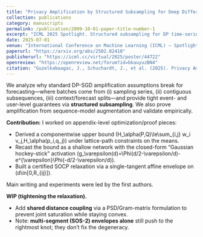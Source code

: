 ```yaml
---
title: "Privacy Amplification by Structured Subsampling for Deep Differentially Private Time Series Forecasting"
collection: publications
category: manuscripts
permalink: /publication/2009-10-01-paper-title-number-1
excerpt: "ICML 2025 Spotlight. Structured subsampling for DP time-series; tight event- and user-level guarantees; empirical validation."
date: 2025-07-01
venue: "International Conference on Machine Learning (ICML) — Spotlight"
paperurl: "https://arxiv.org/abs/2502.02410"
publisherurl: "https://icml.cc/virtual/2025/poster/44722"
openreview: "https://openreview.net/forum?id=bkauyuzBN4"
citation: "Guzelkabaagac, J., Schuchardt, J., et al. (2025). Privacy Amplification by Structured Subsampling for Deep Differentially Private Time Series Forecasting. ICML 2025 (Spotlight)."
---
```

We analyze why standard DP-SGD amplification assumptions break for forecasting—where batches come from (i) sampling series, (ii) contiguous subsequences, (iii) context/forecast splits—and provide tight event- and user-level guarantees via **structured subsampling**. We also prove amplification from sequence-model augmentation and validate empirically.

**Contribution:** I worked on appendix-level optimization/proof pieces:
- Derived a componentwise upper bound \(H_\alpha(P,Q)\le\sum_{i,j} w_i v_j\,H_\alpha(p_i,q_j)\) under lattice-path constraints on the means.
- Recast the bound as a shallow network with the closed-form “Gaussian hockey-stick” activation \(g_\varepsilon(d)=\Phi(d/2-\varepsilon/d)-e^{\varepsilon}\Phi(-d/2-\varepsilon/d)\).
- Built a certified SOCP relaxation via a single-tangent affine envelope on \(d\in[0,R_{ij}]\).

 Main writing and experiments were led by the first authors.

**WIP (tightening the relaxation).**
- Add **shared distance coupling** via a PSD/Gram-matrix formulation to prevent joint saturation while staying convex.
- Note: **multi-segment (SOS-2) envelopes alone** still push to the rightmost knot; they don’t fix the degeneracy.

